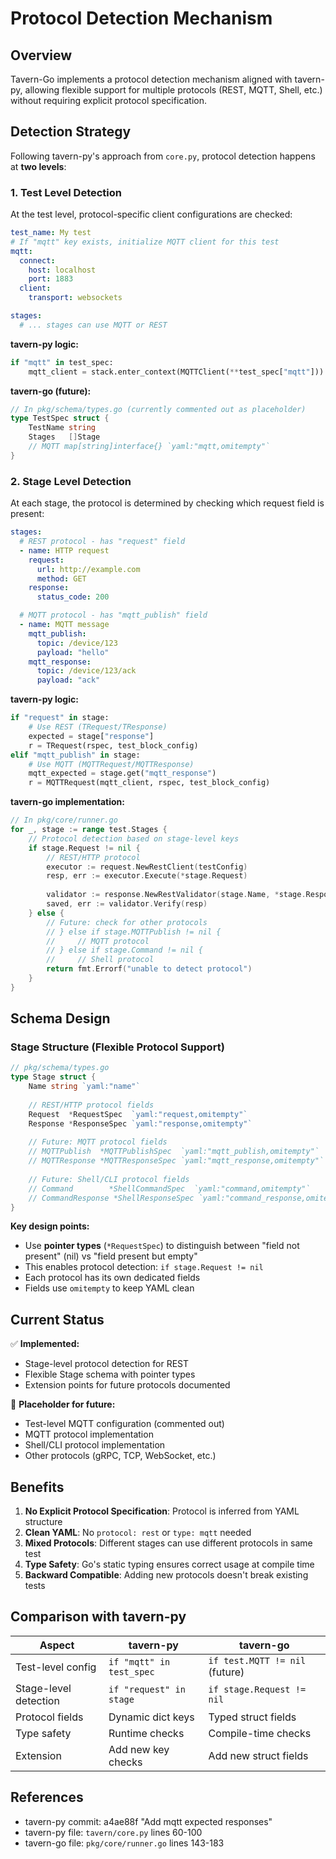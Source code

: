 # Protocol Detection Mechanism

## Overview

Tavern-Go implements a protocol detection mechanism aligned with tavern-py, allowing flexible support for multiple protocols (REST, MQTT, Shell, etc.) without requiring explicit protocol specification.

## Detection Strategy

Following tavern-py's approach from `core.py`, protocol detection happens at **two levels**:

### 1. Test Level Detection

At the test level, protocol-specific client configurations are checked:

```yaml
test_name: My test
# If "mqtt" key exists, initialize MQTT client for this test
mqtt:
  connect:
    host: localhost
    port: 1883
  client:
    transport: websockets

stages:
  # ... stages can use MQTT or REST
```

**tavern-py logic:**
```python
if "mqtt" in test_spec:
    mqtt_client = stack.enter_context(MQTTClient(**test_spec["mqtt"]))
```

**tavern-go (future):**
```go
// In pkg/schema/types.go (currently commented out as placeholder)
type TestSpec struct {
    TestName string
    Stages   []Stage
    // MQTT map[string]interface{} `yaml:"mqtt,omitempty"`
}
```

### 2. Stage Level Detection

At each stage, the protocol is determined by checking which request field is present:

```yaml
stages:
  # REST protocol - has "request" field
  - name: HTTP request
    request:
      url: http://example.com
      method: GET
    response:
      status_code: 200

  # MQTT protocol - has "mqtt_publish" field
  - name: MQTT message
    mqtt_publish:
      topic: /device/123
      payload: "hello"
    mqtt_response:
      topic: /device/123/ack
      payload: "ack"
```

**tavern-py logic:**
```python
if "request" in stage:
    # Use REST (TRequest/TResponse)
    expected = stage["response"]
    r = TRequest(rspec, test_block_config)
elif "mqtt_publish" in stage:
    # Use MQTT (MQTTRequest/MQTTResponse)
    mqtt_expected = stage.get("mqtt_response")
    r = MQTTRequest(mqtt_client, rspec, test_block_config)
```

**tavern-go implementation:**
```go
// In pkg/core/runner.go
for _, stage := range test.Stages {
    // Protocol detection based on stage-level keys
    if stage.Request != nil {
        // REST/HTTP protocol
        executor := request.NewRestClient(testConfig)
        resp, err := executor.Execute(*stage.Request)
        
        validator := response.NewRestValidator(stage.Name, *stage.Response, validatorConfig)
        saved, err := validator.Verify(resp)
    } else {
        // Future: check for other protocols
        // } else if stage.MQTTPublish != nil {
        //     // MQTT protocol
        // } else if stage.Command != nil {
        //     // Shell protocol
        return fmt.Errorf("unable to detect protocol")
    }
}
```

## Schema Design

### Stage Structure (Flexible Protocol Support)

```go
// pkg/schema/types.go
type Stage struct {
    Name string `yaml:"name"`
    
    // REST/HTTP protocol fields
    Request  *RequestSpec  `yaml:"request,omitempty"`
    Response *ResponseSpec `yaml:"response,omitempty"`
    
    // Future: MQTT protocol fields
    // MQTTPublish  *MQTTPublishSpec  `yaml:"mqtt_publish,omitempty"`
    // MQTTResponse *MQTTResponseSpec `yaml:"mqtt_response,omitempty"`
    
    // Future: Shell/CLI protocol fields
    // Command        *ShellCommandSpec  `yaml:"command,omitempty"`
    // CommandResponse *ShellResponseSpec `yaml:"command_response,omitempty"`
}
```

**Key design points:**
- Use **pointer types** (`*RequestSpec`) to distinguish between "field not present" (nil) vs "field present but empty"
- This enables protocol detection: `if stage.Request != nil` 
- Each protocol has its own dedicated fields
- Fields use `omitempty` to keep YAML clean

## Current Status

✅ **Implemented:**
- Stage-level protocol detection for REST
- Flexible Stage schema with pointer types
- Extension points for future protocols documented

🔄 **Placeholder for future:**
- Test-level MQTT configuration (commented out)
- MQTT protocol implementation
- Shell/CLI protocol implementation  
- Other protocols (gRPC, TCP, WebSocket, etc.)

## Benefits

1. **No Explicit Protocol Specification**: Protocol is inferred from YAML structure
2. **Clean YAML**: No `protocol: rest` or `type: mqtt` needed
3. **Mixed Protocols**: Different stages can use different protocols in same test
4. **Type Safety**: Go's static typing ensures correct usage at compile time
5. **Backward Compatible**: Adding new protocols doesn't break existing tests

## Comparison with tavern-py

| Aspect | tavern-py | tavern-go |
|--------|-----------|-----------|
| Test-level config | `if "mqtt" in test_spec` | `if test.MQTT != nil` (future) |
| Stage-level detection | `if "request" in stage` | `if stage.Request != nil` |
| Protocol fields | Dynamic dict keys | Typed struct fields |
| Type safety | Runtime checks | Compile-time checks |
| Extension | Add new key checks | Add new struct fields |

## References

- tavern-py commit: a4ae88f "Add mqtt expected responses"
- tavern-py file: `tavern/core.py` lines 60-100
- tavern-go file: `pkg/core/runner.go` lines 143-183
